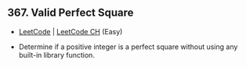 ## 367. Valid Perfect Square

-  [LeetCode](https://leetcode.com/problems/valid-perfect-square/) | [LeetCode CH](https://leetcode.cn/problems/valid-perfect-square/) (Easy)

-   Determine if a positive integer is a perfect square without using any built-in library function.
